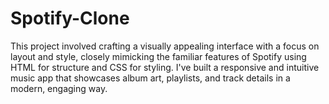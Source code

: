 # Spotify-Clone
This project involved crafting a visually appealing interface with a focus on layout and style, closely mimicking the familiar features of Spotify using HTML for structure and CSS for styling. I've built a responsive and intuitive music app that showcases album art, playlists, and track details in a modern, engaging way. 
